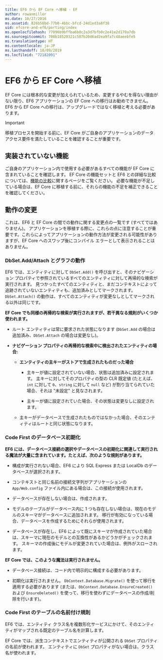 ```yaml
---
title: EF6 から EF Core へ移植 - EF
author: rowanmiller
ms.date: 10/27/2016
ms.assetid: 826b58bd-77b0-4bbc-bfcd-24d1ed3a8f38
uid: efcore-and-ef6/porting/index
ms.openlocfilehash: 77096b9bffba6b8c2a3d7bfb0c2e41e2d170a7db
ms.sourcegitcommit: 708b18520321c587b2046ad2ea9fa7c48aeebfe5
ms.translationtype: HT
ms.contentlocale: ja-JP
ms.lasthandoff: 10/09/2019
ms.locfileid: "72182091"
---
```

# <a name="porting-from-ef6-to-ef-core"></a>EF6 から EF Core へ移植

EF Core には根本的な変更が加えられているため、変更するやむを得ない理由がない限り、EF6 アプリケーションの EF Core への移行はお勧めできません。
EF6 から EF Core への移行は、アップグレードではなく移植と考える必要があります。

> [!IMPORTANT]
> 移植プロセスを開始する前に、EF Core がご自身のアプリケーションのデータ アクセス要件を満たしていることを確認することが重要です。

## <a name="missing-features"></a>実装されていない機能

ご自身のアプリケーション内で使用する必要があるすべての機能が EF Core に含まれていることを確認します。 EF Core の機能セットと EF6 との詳細な比較については、[機能の比較](xref:efcore-and-ef6/index)に関するページをご覧ください。 必要な機能が不足している場合は、EF Core に移植する前に、それらの機能の不足を補正できることを確認してください。

## <a name="behavior-changes"></a>動作の変更

これは、EF6 と EF Core の間での動作に関する変更点の一覧です (すべてではありません)。 アプリケーションを移植する際に、これらの点に注意することが重要です。これらによってアプリケーションの動作方法が変更される可能性がありますが、EF Core へのスワップ後にコンパイル エラーとして表示されることはありません。

### <a name="dbsetaddattach-and-graph-behavior"></a>DbSet.Add/Attach とグラフの動作

EF6 では、エンティティに対して `DbSet.Add()` を呼び出すと、そのナビゲーション プロパティで参照されているすべてのエンティティに対して再帰的な検索が実行されます。 見つかったすべてのエンティティと、まだコンテキストによって追跡されていないエンティティも、追加済みとしてマークされます。 `DbSet.Attach()` の動作は、すべてのエンティティが変更なしとしてマークされる以外は同じです。

**EF Core でも同様の再帰的な検索が実行されますが、若干異なる規則がいくつか使われます。**

*  ルート エンティティは常に要求された状態になります (`DbSet.Add` の場合は追加済み、`DbSet.Attach` の場合は変更なし)。

*  **ナビゲーション プロパティの再帰的な検索中に検出されたエンティティの場合:**

    *  **エンティティの主キーがストアで生成されたものだった場合**

        * 主キーが値に設定されていない場合、状態は追加済みに設定されます。 主キーに対してそのプロパティの型の CLR 既定値 (たとえば、`int` に対して `0`、`string` に対して `null` など) が割り当てられていた場合、それは "未設定" と見なされます。

        * 主キーが値に設定されていた場合、その状態は変更なしに設定されます。

    *  主キーがデータベースで生成されたものではなかった場合、そのエンティティはルートと同じ状態になります。

### <a name="code-first-database-initialization"></a>Code First のデータベース初期化

**EF6 には、データベース接続の選択やデータベースの初期化に関連して実行される魔法が大量に含まれています。たとえば、次のような規則があります。**

* 構成が実行されない場合、EF6 により SQL Express または LocalDb のデータベースが選択されます。

* コンテキストと同じ名前の接続文字列がアプリケーションの `App/Web.config` ファイル内にある場合は、この接続が使用されます。

* データベースが存在しない場合は、作成されます。

* モデルのテーブルがデータベース内に 1 つも存在しない場合は、現在のモデルのスキーマがデータベースに追加されます。 移行が有効になっている場合、データベースを作成するためにそれらが使用されます。

* データベースが存在し、EF6 によって既にスキーマが作成されていた場合は、スキーマに現在のモデルとの互換性があるかどうかがチェックされます。 スキーマの作成後にモデルが変更されていた場合は、例外がスローされます。

**EF Core では、このような魔法は実行されません。**

* データベース接続は、コード内で明示的に構成する必要があります。

* 初期化は実行されません。 `DbContext.Database.Migrate()` を使って移行を適用する必要があります (または、`DbContext.Database.EnsureCreated()` および `EnsureDeleted()` を使って、移行を使わずにデータベースの作成/削除を行います)。

### <a name="code-first-table-naming-convention"></a>Code First のテーブルの名前付け規則

EF6 では、エンティティ クラス名を複数形化サービスにかけて、そのエンティティがマップされる既定のテーブル名を計算します。

EF Core では、派生コンテキストでエンティティが公開される `DbSet` プロパティの名前が使われます。 エンティティに `DbSet` プロパティがない場合は、クラス名が使われます。
